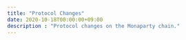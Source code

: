 ```yaml
---
title: "Protocol Changes"
date: 2020-10-18T00:00:00+09:00
description : "Protocol changes on the Monaparty chain."
---
```

